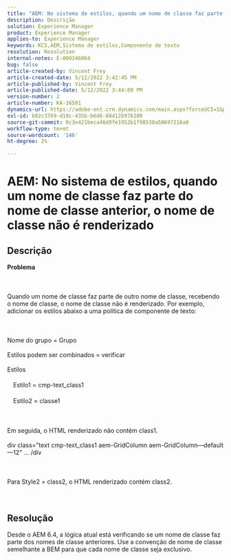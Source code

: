 ```yaml
---
title: "AEM: No sistema de estilos, quando um nome de classe faz parte do nome de classe anterior, o nome de classe não é renderizado"
description: Descrição
solution: Experience Manager
product: Experience Manager
applies-to: Experience Manager
keywords: KCS,AEM,Sistema de estilos,Componente de texto
resolution: Resolution
internal-notes: E-000246064
bug: false
article-created-by: Vincent Frey
article-created-date: 5/12/2022 3:42:45 PM
article-published-by: Vincent Frey
article-published-date: 5/12/2022 3:44:09 PM
version-number: 2
article-number: KA-16501
dynamics-url: https://adobe-ent.crm.dynamics.com/main.aspx?forceUCI=1&pagetype=entityrecord&etn=knowledgearticle&id=d70ba725-0ad2-ec11-a7b5-0022480a8683
exl-id: b02c3769-d10c-435b-b6d6-88412b976100
source-git-commit: 0c3e421beca46d9fe1952b1f98538a50697216a0
workflow-type: tm+mt
source-wordcount: '146'
ht-degree: 2%

---
```


# AEM: No sistema de estilos, quando um nome de classe faz parte do nome de classe anterior, o nome de classe não é renderizado

## Descrição

<b>Problema</b><br><br> <br><br>Quando um nome de classe faz parte de outro nome de classe, recebendo o nome de classe, o nome de classe não é renderizado. Por exemplo, adicionar os estilos abaixo a uma política de componente de texto:<br><br> <br><br>Nome do grupo = Grupo<br><br>Estilos podem ser combinados = verificar<br><br>Estilos<br><br>　Estilo1 = cmp-text_class1<br><br>　Estilo2 = classe1<br><br> <br><br>Em seguida, o HTML renderizado não contém class1.<br><br>div class=&quot;text cmp-text_class1 aem-GridColumn aem-GridColumn—default—12&quot; ... /div<br><br> <br><br>Para Style2 = class2, o HTML renderizado contém class2.<br><br><br>

## Resolução


Desde o AEM 6.4, a lógica atual está verificando se um nome de classe faz parte dos nomes de classe anteriores. Use a convenção de nome de classe semelhante a BEM para que cada nome de classe seja exclusivo.
